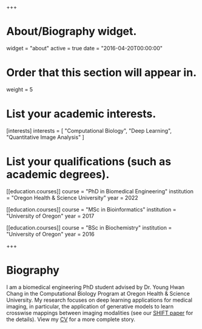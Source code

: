 +++
# About/Biography widget.
widget = "about"
active = true
date = "2016-04-20T00:00:00"

# Order that this section will appear in.
weight = 5

# List your academic interests.
[interests]
  interests = [
    "Computational Biology",
    "Deep Learning",
    "Quantitative Image Analysis"
  ]

# List your qualifications (such as academic degrees).
[[education.courses]]
  course = "PhD in Biomedical Engineering"
  institution = "Oregon Health & Science University"
  year = 2022

[[education.courses]]
  course = "MSc in Bioinformatics"
  institution = "University of Oregon"
  year = 2017

[[education.courses]]
  course = "BSc in Biochemistry"
  institution = "University of Oregon"
  year = 2016

+++

# Biography

I am a biomedical engineering PhD student advised by Dr. Young Hwan Chang in the Computational Biology Program at Oregon Health & Science University. My research focuses on deep learning applications for medical imaging, in particular, the application of generative models to learn crosswise mappings between imaging modalities (see our <a href="files/SHIFT-SPIE-Medical-Imaging-2018.pdf" target="\_blank">SHIFT paper</a> for the details). View my <a href="files/cv.pdf" target="\_blank">CV</a> for a more complete story.
